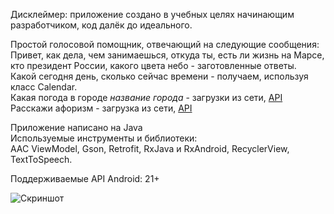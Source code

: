 Дисклеймер: приложение создано в учебных целях начинающим разработчиком, код далёк до идеального. 

Простой голосовой помощник, отвечающий на следующие сообщения:  
Привет, как дела, чем занимаешься, откуда ты, есть ли жизнь на Марсе, кто президент России, какого цвета небо - заготовленные ответы.   
Какой сегодня день, сколько сейчас времени - получаем, используя класс Calendar.  
Какая погода в городе *название города* - загрузки из сети, [API](https://www.apixu.com/)  
Расскажи афоризм - загрузка из сети, [API](https://api.forismatic.com/api/1.0/?method=getQuote&format=json&lang=ru)  

Приложение написано на Java  
Используемые инструменты и библиотеки:  
AAC ViewModel, Gson, Retrofit, RxJava и RxAndroid, RecyclerView, TextToSpeech.

Поддерживаемые API Android: 21+  

![Скриншот](https://i.imgur.com/WiAWAQq.png "Скриншот")  
